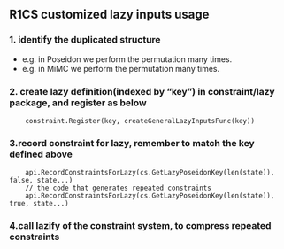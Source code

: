 ## R1CS customized lazy inputs usage

### 1. identify the duplicated structure

* e.g. in Poseidon we perform the permutation many times.
* e.g. in MiMC we perform the permutation many times.

### 2. create lazy definition(indexed by “key”) in constraint/lazy package, and register as below
```go=
    constraint.Register(key, createGeneralLazyInputsFunc(key))
```

### 3.record constraint for lazy, remember to match the key defined above
```go=
    api.RecordConstraintsForLazy(cs.GetLazyPoseidonKey(len(state)), false, state...)
    // the code that generates repeated constraints
    api.RecordConstraintsForLazy(cs.GetLazyPoseidonKey(len(state)), true, state...)
```

### 4.call lazify of the constraint system, to compress repeated constraints